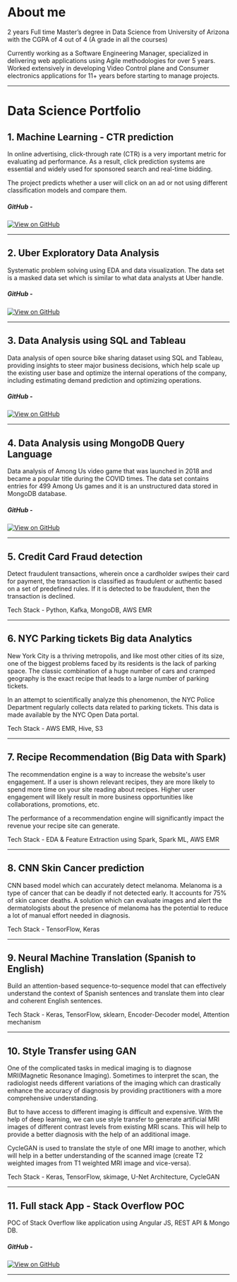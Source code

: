 # About me
2 years Full time Master’s degree in Data Science from University of Arizona with the CGPA of 4 out of 4 (A grade in all the courses)

Currently working as a Software Engineering Manager, specialized in delivering web applications using Agile methodologies for over 5 years. 
Worked extensively in developing Video Control plane and Consumer electronics applications for 11+ years before starting to manage projects.

---

# Data Science Portfolio


## 1. Machine Learning - CTR prediction 

In online advertising, click-through rate (CTR) is a very important metric for evaluating ad performance. As a result, click prediction systems are essential and widely used for sponsored search and real-time bidding. 

The project predicts whether a user will click on an ad or not using different classification models and compare them.

##### GitHub -
[![View on GitHub](https://img.shields.io/badge/GitHub-View_on_GitHub-blue?logo=GitHub)](https://github.com/sarthiya/ml_classification_algos_ctrp)

---
## 2. Uber Exploratory Data Analysis

Systematic problem solving using EDA and data visualization. The data set is a masked data set which is similar to what data analysts at Uber handle.

##### GitHub -
[![View on GitHub](https://img.shields.io/badge/GitHub-View_on_GitHub-blue?logo=GitHub)](https://github.com/sarthiya/taxi_eda)

---
## 3. Data Analysis using SQL and Tableau

Data analysis of open source bike sharing dataset using SQL and Tableau, providing insights to steer major business decisions, which help scale up the existing user base and optimize the internal operations of the company, including estimating demand prediction and optimizing operations.

##### GitHub -
[![View on GitHub](https://img.shields.io/badge/GitHub-View_on_GitHub-blue?logo=GitHub)](https://github.com/sarthiya/sql_and_tableau_analysis)

---
## 4. Data Analysis using MongoDB Query Language

Data analysis of Among Us video game that was launched in 2018 and became a popular title during the COVID times. The data set contains entries for 499 Among Us games and it is an unstructured data stored in MongoDB database. 

##### GitHub -
[![View on GitHub](https://img.shields.io/badge/GitHub-View_on_GitHub-blue?logo=GitHub)](https://github.com/sarthiya/mql_data_analysis)

---
## 5. Credit Card Fraud detection

Detect fraudulent transactions, wherein once a cardholder swipes their card for payment, the transaction is classified as fraudulent or authentic based on a set of predefined rules. If it is detected to be fraudulent, then the transaction is declined.

Tech Stack - Python, Kafka, MongoDB, AWS EMR

---
## 6. NYC Parking tickets Big data Analytics

New York City is a thriving metropolis, and like most other cities of its size, one of the biggest problems faced by its residents is the lack of parking space. The classic combination of a huge number of cars and cramped geography is the exact recipe that leads to a large number of parking tickets.
 
In an attempt to scientifically analyze this phenomenon, the NYC Police Department regularly collects data related to parking tickets. This data is made available by the NYC Open Data portal.

Tech Stack - AWS EMR, Hive, S3

---
## 7. Recipe Recommendation (Big Data with Spark)

The recommendation engine is a way to increase the website's user engagement. If a user is shown relevant recipes, they are more likely to spend more time on your site reading about recipes. Higher user engagement will likely result in more business opportunities like collaborations, promotions, etc.

The performance of a recommendation engine will significantly impact the revenue your recipe site can generate. 

Tech Stack - EDA & Feature Extraction using Spark, Spark ML, AWS EMR

---
## 8. CNN Skin Cancer prediction

CNN based model which can accurately detect melanoma. Melanoma is a type of cancer that can be deadly if not detected early. It accounts for 75% of skin cancer deaths. A solution which can evaluate images and alert the dermatologists about the presence of melanoma has the potential to reduce a lot of manual effort needed in diagnosis.

Tech Stack - TensorFlow, Keras

---
## 9. Neural Machine Translation (Spanish to English)

Build an attention-based sequence-to-sequence model that can effectively understand the context of Spanish sentences and translate them into clear and coherent English sentences.

Tech Stack - Keras, TensorFlow, sklearn, Encoder-Decoder model, Attention mechanism

---
## 10. Style Transfer using GAN

One of the complicated tasks in medical imaging is to diagnose MRI(Magnetic Resonance Imaging). Sometimes to interpret the scan, the radiologist needs different variations of the imaging which can drastically enhance the accuracy of diagnosis by providing practitioners with a more comprehensive understanding.

But to have access to different imaging is difficult and expensive. With the help of deep learning, we can use style transfer to generate artificial MRI images of different contrast levels from existing MRI scans. This will help to provide a better diagnosis with the help of an additional image.

CycleGAN is used to translate the style of one MRI image to another, which will help in a better understanding of the scanned image (create T2 weighted images from T1 weighted MRI image and vice-versa).

Tech Stack - Keras, TensorFlow, skimage, U-Net Architecture, CycleGAN

---
## 11. Full stack App - Stack Overflow POC

POC of Stack Overflow like application using Angular JS, REST API & Mongo DB.  

##### GitHub -
[![View on GitHub](https://img.shields.io/badge/GitHub-View_on_GitHub-blue?logo=GitHub)](https://github.com/sarthiya/iaskwebapp)

---

